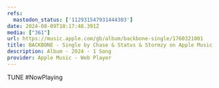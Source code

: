 ```yaml
---
refs:
  mastodon_status: ['112931547931444303']
date: 2024-08-09T10:17:48.391Z
media: ["361"]
url: https://music.apple.com/gb/album/backbone-single/1760321001
title: BACKBONE - Single by Chase & Status & Stormzy on Apple Music
description: Album · 2024 · 1 Song
provider: Apple Music - Web Player
---
```


TUNE #NowPlaying
